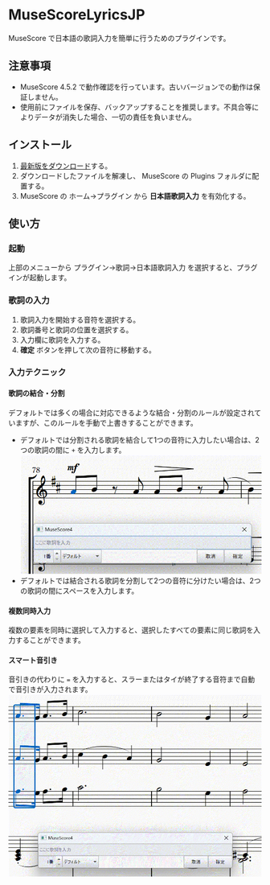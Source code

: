 # MuseScoreLyricsJP
MuseScore で日本語の歌詞入力を簡単に行うためのプラグインです。

## 注意事項
 - MuseScore 4.5.2 で動作確認を行っています。古いバージョンでの動作は保証しません。
 - 使用前にファイルを保存、バックアップすることを推奨します。不具合等によりデータが消失した場合、一切の責任を負いません。

## インストール
1. [最新版をダウンロード](https://github.com/bakajikara/MuseScoreLyricsJP/archive/refs/heads/main.zip)する。
2. ダウンロードしたファイルを解凍し、 MuseScore の Plugins フォルダに配置する。
3. MuseScore の ホーム→プラグイン から **日本語歌詞入力** を有効化する。

## 使い方
### 起動
上部のメニューから プラグイン→歌詞→日本語歌詞入力 を選択すると、プラグインが起動します。

### 歌詞の入力
1. 歌詞入力を開始する音符を選択する。
2. 歌詞番号と歌詞の位置を選択する。
3. 入力欄に歌詞を入力する。
4. **確定** ボタンを押して次の音符に移動する。

### 入力テクニック
#### 歌詞の結合・分割
デフォルトでは多くの場合に対応できるような結合・分割のルールが設定されていますが、このルールを手動で上書きすることができます。
 - デフォルトでは分割される歌詞を結合して1つの音符に入力したい場合は、2つの歌詞の間に `+` を入力します。
 ![combining](/images/combining.gif)
 - デフォルトでは結合される歌詞を分割して2つの音符に分けたい場合は、2つの歌詞の間にスペースを入力します。

#### 複数同時入力
複数の要素を同時に選択して入力すると、選択したすべての要素に同じ歌詞を入力することができます。

#### スマート音引き
音引きの代わりに `=` を入力すると、スラーまたはタイが終了する音符まで自動で音引きが入力されます。
![smart-onbiki](/images/smart-onbiki.gif)
